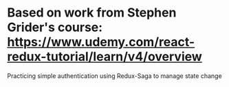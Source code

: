# Based on work from Stephen Grider's course: https://www.udemy.com/react-redux-tutorial/learn/v4/overview

Practicing simple authentication using Redux-Saga to manage state change
